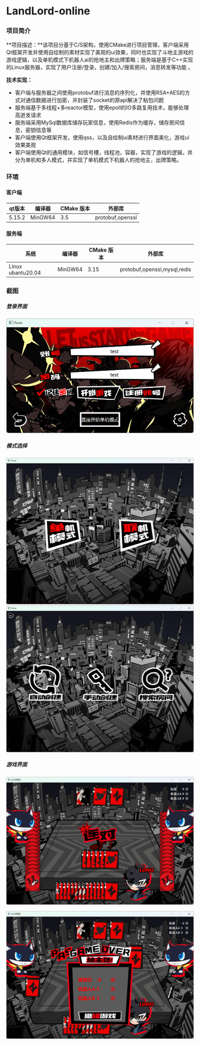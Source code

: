 # LandLord-online
### 项目简介

**项目描述：**该项目分基于C/S架构，使用CMake进行项目管理，客户端采用Qt框架开发并使用自绘制的素材实现了美观的ui效果，同时也实现了斗地主游戏的游戏逻辑，以及单机模式下机器人ai的抢地主和出牌策略；服务端是基于C++实现的Linux服务器，实现了用户注册/登录，创建/加入/搜索房间，消息转发等功能 。

**技术实现：**

- 客户端与服务器之间使用protobuf进行消息的序列化，并使用RSA+AES的方式对通信数据进行加密，并封装了socket的原api解决了粘包问题
- 服务端基于多线程+多reactor模型，使用epoll的IO多路复用技术，能够处理高迸发请求
- 服务端采用MySql数据库储存玩家信息，使用Redis作为缓存，储存房间信息，密钥信息等
- 客户端使用Qt框架开发，使用qss，以及自绘制ui素材进行界面美化，游戏ui效果美观
- 客户端使用Qt的通用模块，如信号槽，线程池，容器，实现了游戏的逻辑，并分为单机和多人模式，并实现了单机模式下机器人的抢地主，出牌策略。

### 环境

#### 客户端

| qt版本|编译器|CMake 版本| 外部库|
| ------ | ---- | ---- | ---- |
| 5.15.2 |MinGW64|3.5| protobuf,openssl |

#### 服务端

| 系统              | 编译器  | CMake 版本 | 外部库                       |
| ----------------- | ------- | ---------- | ---------------------------- |
| Linux ubantu20.04 | MinGW64 | 3.15       | protobuf,openssl,mysql,redis |

### 截图

##### 登录界面

![1](./doc/1.png)

##### 模式选择

![2](./doc/2.png)![3](doc\3.png)

##### 游戏界面

![4](doc\4.png)

![5](doc\5.png)
